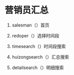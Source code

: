 # 营销员汇总

1. salesman（）首页

2. redoper（）选择时间段

3. timesearch（）时间段搜索

4. huizongsearch（）汇总搜索

5. detailsearch（）明细搜索